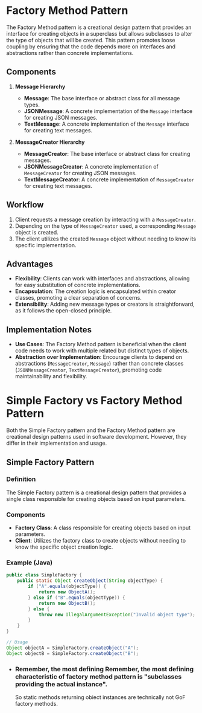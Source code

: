 # Factory Method Pattern

The Factory Method pattern is a creational design pattern that provides an interface for creating objects in a superclass but allows subclasses to alter the type of objects that will be created. This pattern promotes loose coupling by ensuring that the code depends more on interfaces and abstractions rather than concrete implementations.

## Components

1. **Message Hierarchy**
    - **Message**: The base interface or abstract class for all message types.
    - **JSONMessage**: A concrete implementation of the `Message` interface for creating JSON messages.
    - **TextMessage**: A concrete implementation of the `Message` interface for creating text messages.

2. **MessageCreator Hierarchy**
    - **MessageCreator**: The base interface or abstract class for creating messages.
    - **JSONMessageCreator**: A concrete implementation of `MessageCreator` for creating JSON messages.
    - **TextMessageCreator**: A concrete implementation of `MessageCreator` for creating text messages.

## Workflow

1. Client requests a message creation by interacting with a `MessageCreator`.
2. Depending on the type of `MessageCreator` used, a corresponding `Message` object is created.
3. The client utilizes the created `Message` object without needing to know its specific implementation.

## Advantages

- **Flexibility**: Clients can work with interfaces and abstractions, allowing for easy substitution of concrete implementations.
- **Encapsulation**: The creation logic is encapsulated within creator classes, promoting a clear separation of concerns.
- **Extensibility**: Adding new message types or creators is straightforward, as it follows the open-closed principle.

## Implementation Notes

- **Use Cases**: The Factory Method pattern is beneficial when the client code needs to work with multiple related but distinct types of objects.
- **Abstraction over Implementation**: Encourage clients to depend on abstractions (`MessageCreator`, `Message`) rather than concrete classes (`JSONMessageCreator`, `TextMessageCreator`), promoting code maintainability and flexibility.

# Simple Factory vs Factory Method Pattern

Both the Simple Factory pattern and the Factory Method pattern are creational design patterns used in software development. However, they differ in their implementation and usage.

## Simple Factory Pattern

### Definition
The Simple Factory pattern is a creational design pattern that provides a single class responsible for creating objects based on input parameters.

### Components
- **Factory Class**: A class responsible for creating objects based on input parameters.
- **Client**: Utilizes the factory class to create objects without needing to know the specific object creation logic.

### Example (Java)
```java
public class SimpleFactory {
    public static Object createObject(String objectType) {
        if ("A".equals(objectType)) {
            return new ObjectA();
        } else if ("B".equals(objectType)) {
            return new ObjectB();
        } else {
            throw new IllegalArgumentException("Invalid object type");
        }
    }
}

// Usage
Object objectA = SimpleFactory.createObject("A");
Object objectB = SimpleFactory.createObject("B");
```
- ### Remember, the most defining Remember, the most defining characteristic of factory method pattern is "subclasses providing the actual instance".
  So static methods returning obiect instances are technically not GoF factory methods.